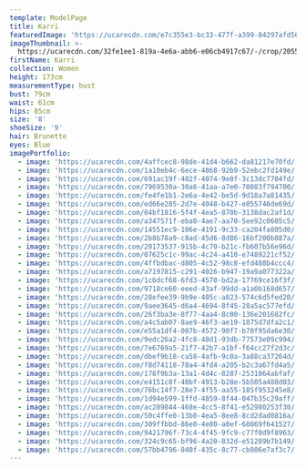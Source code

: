 ```yaml
---
template: ModelPage
title: Karri
featuredImage: 'https://ucarecdn.com/e7c355e3-bc33-477f-a399-84297afd565b/'
imageThumbnail: >-
  https://ucarecdn.com/32fe1ee1-819a-4e6a-abb6-e06cb4917c67/-/crop/2055x2554/735,210/-/preview/
firstName: Karri
collection: Women
height: 173cm
measurementType: bust
bust: 79cm
waist: 61cm
hips: 85cm
size: '8'
shoeSize: '9'
hair: Brunette
eyes: Blue
imagePortfolio:
  - image: 'https://ucarecdn.com/4affcec8-98de-41d4-b662-da81217e70fd/'
  - image: 'https://ucarecdn.com/1a10eb4c-6ece-4868-92b9-52ebc2fd149e/'
  - image: 'https://ucarecdn.com/691ac19f-402f-4074-9e0f-3c13dc7704fd/'
  - image: 'https://ucarecdn.com/7969530a-30a6-41aa-a7e0-70083f794700/'
  - image: 'https://ucarecdn.com/fe4fe1b1-2e6a-4e42-be5d-9d18a7a81435/'
  - image: 'https://ucarecdn.com/ed66e285-2d7e-4048-b427-e055746de69d/'
  - image: 'https://ucarecdn.com/04bf1816-5f4f-4ea5-870b-3138dac2af1d/'
  - image: 'https://ucarecdn.com/a347571f-eba0-4ae7-aa70-5ee92c0605c5/'
  - image: 'https://ucarecdn.com/14551ec9-106e-4191-9c33-ca204fa805d0/'
  - image: 'https://ucarecdn.com/2b8b78a9-c8ad-45d6-8d86-16bf200b887a/'
  - image: 'https://ucarecdn.com/20173537-915b-4c70-b21c-fb607b56e96d/'
  - image: 'https://ucarecdn.com/07625c1c-99ac-4c24-a410-e7489221cf52/'
  - image: 'https://ucarecdn.com/4ffbdbac-d805-4c52-98c8-efd488b4ccc4/'
  - image: 'https://ucarecdn.com/a7197815-c291-4026-b947-19a9a077322a/'
  - image: 'https://ucarecdn.com/1c6dcf68-6fd3-4570-bd2a-17769ce16f3f/'
  - image: 'https://ucarecdn.com/9718ce60-eeed-43af-99dd-a1a0b168d657/'
  - image: 'https://ucarecdn.com/28efee39-9b9e-405c-a823-574c6d5fed20/'
  - image: 'https://ucarecdn.com/9aee3645-d6a4-4694-8f45-28a5ac577efd/'
  - image: 'https://ucarecdn.com/26f3ba3e-8f77-4aa4-8c00-136e201682fc/'
  - image: 'https://ucarecdn.com/a4c5ab07-8ae9-46f3-ae19-1875d7dfa2c1/'
  - image: 'https://ucarecdn.com/e55a1df4-007b-4572-90f7-b70f95da6e30/'
  - image: 'https://ucarecdn.com/9edc26a2-4fc8-48d1-93db-77573e09c994/'
  - image: 'https://ucarecdn.com/7e6769a5-21f7-42b7-a1bf-f64cc27f2d3c/'
  - image: 'https://ucarecdn.com/dbef9b18-ca58-4afb-9c0a-3a88ca37264d/'
  - image: 'https://ucarecdn.com/f8d74118-78a4-4fd4-a205-b2c3a67fd4a5/'
  - image: 'https://ucarecdn.com/178f9b3a-13a1-4d4c-8287-2531064abfaf/'
  - image: 'https://ucarecdn.com/e4151c8f-40bf-4913-b28e-5b505a488d03/'
  - image: 'https://ucarecdn.com/76bc14f7-28e7-4f55-aa55-185f953245e8/'
  - image: 'https://ucarecdn.com/1d94e599-1ffd-4859-8f44-047b35c29aff/'
  - image: 'https://ucarecdn.com/ac289844-468e-4cc5-8f41-e52980253f30/'
  - image: 'https://ucarecdn.com/50c4ffe0-13b0-4ea5-8ee8-8cd2dad0816a/'
  - image: 'https://ucarecdn.com/309ffbbd-86e0-4e80-a0ef-68869f641527/'
  - image: 'https://ucarecdn.com/9421796f-73c4-4f45-9fc9-c77f0d9f8963/'
  - image: 'https://ucarecdn.com/324c9c65-bf96-4a20-832d-e51289b7b149/'
  - image: 'https://ucarecdn.com/57bb4796-840f-435c-8c77-cb806e7af3c7/'
---
```



